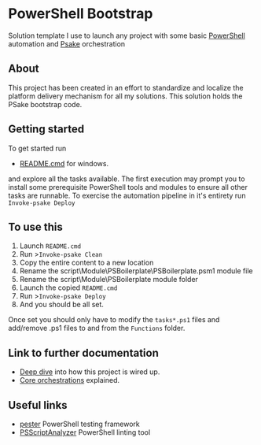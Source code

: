 # PowerShell Bootstrap
Solution template I use to launch any project with some basic [PowerShell](https://github.com/PowerShell/PowerShell) automation 
and [Psake](https://github.com/psake) orchestration

## About
This project has been created in an effort to standardize and localize the platform 
delivery mechanism for all my solutions. This solution holds the PSake bootstrap 
code.

## Getting started
To get started run 
- [README.cmd](./README.cmd) for windows.

and explore all the tasks available. The first execution may prompt you to install 
some prerequisite PowerShell tools and modules to ensure all other tasks are runnable. 
To exercise the automation pipeline in it's entirety run `Invoke-psake Deploy`

## To use this
1. Launch `README.cmd`
2. Run >`Invoke-psake Clean`
3. Copy the entire content to a new location
4. Rename the script\Module\PSBoilerplate\PSBoilerplate.psm1 module file
5. Rename the script\Module\PSBoilerplate module folder
6. Launch the copied `README.cmd`
7. Run >`Invoke-psake Deploy`
8. And you should be all set.

Once set you should only have to modify the `tasks*.ps1` files and add/remove 
.ps1 files to and from the `Functions` folder.

## Link to further documentation
- [Deep dive](./docs/deepdive.md) into how this project is wired up.
- [Core orchestrations](./docs/coreOrchestration.md) explained.

## Useful links
- [pester](https://github.com/pester/Pester) PowerShell testing framework
- [PSScriptAnalyzer](https://github.com/PowerShell/PSScriptAnalyzer) PowerShell linting tool